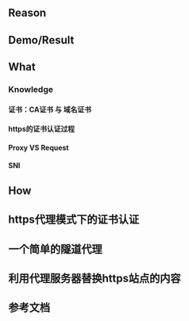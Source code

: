 ## Reason

## Demo/Result

## What
### Knowledge
#### 证书：CA证书 与 域名证书

#### https的证书认证过程

#### Proxy VS Request

#### SNI

## How

## https代理模式下的证书认证

## 一个简单的隧道代理

## 利用代理服务器替换https站点的内容

## 参考文档
<!--stackedit_data:
eyJoaXN0b3J5IjpbOTkxMTM3ODk2XX0=
-->